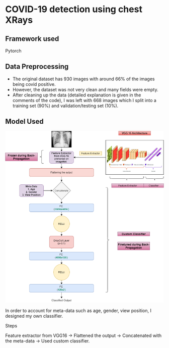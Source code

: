 # COVID-19 detection using chest XRays

## Framework used

Pytorch

### 

## Data Preprocessing

* The original dataset has 930 images with around 66% of the images being covid positive.
* However, the dataset was not very clean and many fields were empty. 
* After cleaning up the data (detailed explanation is given in the comments of the code), I was left with 668 images which I split into a training set (90%) and validation/testing set (10%).

## Model Used

![Model Used](./Model.png)

In order to account for meta-data such as age, gender, view position, I designed my own classifier.

Steps 

Feature extractor from VGG16 -> 
Flattened the output -> 
Concatenated with the meta-data -> 
Used custom classifier.

